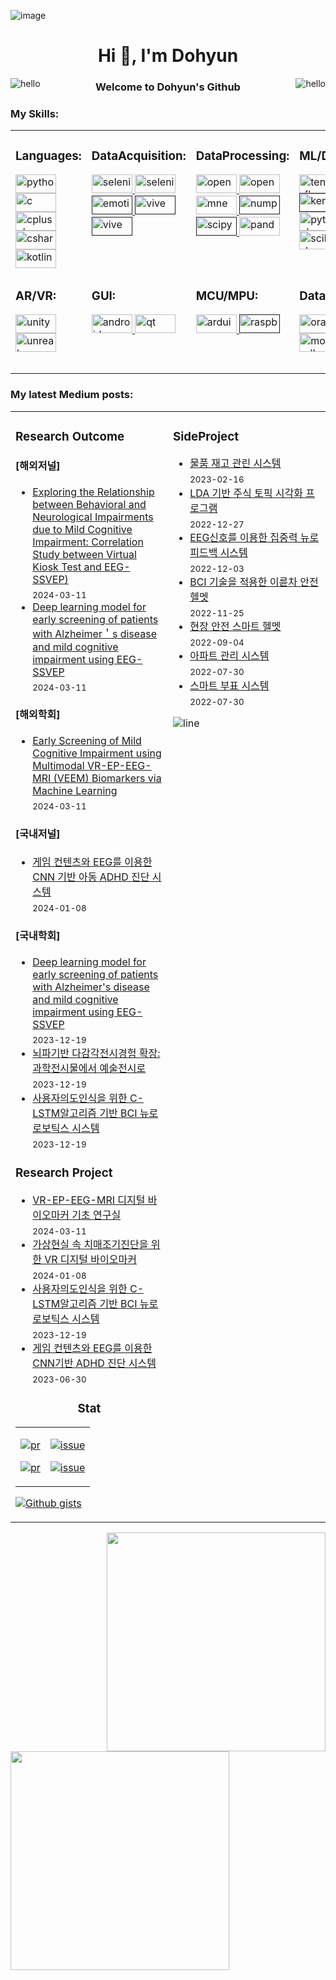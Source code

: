 ![image](https://github.com/DunkHimYo/DunkHimYo/assets/57661649/41123eb7-77ca-40a3-ab8e-5f71f8a3a490)
<h1 align="center">Hi 👋, I'm Dohyun</h1>

<img src="https://user-images.githubusercontent.com/1612112/213943678-c34cb1a9-94f9-4be0-86dd-8e2227fa4b8c.gif" alt="hello" align="right">
<img src="https://user-images.githubusercontent.com/1612112/213943678-c34cb1a9-94f9-4be0-86dd-8e2227fa4b8c.gif" alt="hello" align="left">
<h3 align="center">Welcome to Dohyun's Github</h3> 

<h3 align="left">My Skills:</h3>
<p align="left">
</p>

<!-- https://cyber.dabamos.de/88x31/hell0.gif -->

<table style="border:0px solid white; width:100%;">
<tr>
<td  width="20%" valign="top">

<h3 align="left">Languages:</h3>
<a href="https://www.python.org" target="_blank" rel="noreferrer"> <img src="https://img.shields.io/badge/python-3670A0?style=for-the-badge&logo=python&logoColor=ffdd54" alt="python" width="65" height="30"/> </a> 
<a href="https://www.cprogramming.com/" target="_blank" rel="noreferrer"> <img src="https://img.shields.io/badge/c-%2300599C.svg?style=for-the-badge&logo=c&logoColor=white" alt="c" width="65" height="30"/> </a> <a href="https://www.w3schools.com/cpp/" target="_blank" rel="noreferrer"> <img src="https://img.shields.io/badge/c++-%2300599C.svg?style=for-the-badge&logo=c%2B%2B&logoColor=white" alt="cplusplus" width="65" height="30"/> </a> <a href="https://www.w3schools.com/cs/" target="_blank" rel="noreferrer"> <img src="https://img.shields.io/badge/c%23-%23239120.svg?style=for-the-badge&logo=csharp&logoColor=white" alt="csharp" width="65" height="30"/> </a> <a href="https://kotlinlang.org" target="_blank" rel="noreferrer"> <img src="https://img.shields.io/badge/kotlin-%237F52FF.svg?style=for-the-badge&logo=kotlin&logoColor=white" alt="kotlin" width="65" height="30"/> </a>  
</td>

<td  width="20%" valign="top">
<h3 align="left">DataAcquisition:</h3>
 <a href="https://www.selenium.dev" target="_blank" rel="noreferrer"> <img src="https://img.shields.io/badge/-selenium-%43B02A?style=for-the-badge&logo=selenium&logoColor=white" alt="selenium" width="65" height="30"/> </a> 
 <a href="https://requests.readthedocs.io/" target="_blank" rel="noreferrer"> <img src="https://media.licdn.com/dms/image/C4E12AQFncA0AxujAng/article-cover_image-shrink_600_2000/0/1520086554238?e=2147483647&v=beta&t=ZvpayB6CfpbF7YCWJlynIyYqkBR23iRZpj2kd2XDR5E" alt="selenium" width="65" height="30"/> </a> 
 <a href="" target="_blank" rel="noreferrer"> <img src="https://pbs.twimg.com/media/FvEJA_wWYCQHX24.jpg" alt="emotiv" width="65" height="30"/> </a> 
 <a href="" target="_blank" rel="noreferrer"> <img src="https://cdn.worldvectorlogo.com/logos/vive-wordmark-1.svg" alt="vive" width="65" height="30"/> </a> 
<a href="" target="_blank" rel="noreferrer"> <img src="https://github.com/DunkHimYo/DunkHimYo/assets/57661649/6123ae7d-b98c-42f6-ba7f-acfdb6c502e4" alt="vive" width="65" height="30"/> </a> 
</td>


<td width="20%" valign="top">
 <h3 align="left">DataProcessing:</h3>
 <a href="https://opencv.org/" target="_blank" rel="noreferrer"> <img src="https://img.shields.io/badge/opencv-%23white.svg?style=for-the-badge&logo=opencv&logoColor=white" alt="opencv" width="65" height="30"/> </a>
 <a href="https://opencv.org/" target="_blank" rel="noreferrer"> <img src="https://img.shields.io/badge/Apache%20Spark-FDEE21?style=flat-square&logo=apachespark&logoColor=black" alt="opencv" width="65" height="30"/> </a>
 <a href="https://mne.tools/" target="_blank" rel="noreferrer"> <img src="https://mne.tools/stable/_images/mne_logo.svg" alt="mne" width="65" height="30"/> </a>
 <a href="" target="_blank" rel="noreferrer"> <img src="https://img.shields.io/badge/numpy-%23013243.svg?style=for-the-badge&logo=numpy&logoColor=white" alt="numpy" width="65" height="30"/> </a>
 <a href="" target="_blank" rel="noreferrer"> <img src="https://img.shields.io/badge/SciPy-%230C55A5.svg?style=for-the-badge&logo=scipy&logoColor=%white" alt="scipy" width="65" height="30"/> </a>
 <a href="https://pandas.pydata.org/" target="_blank" rel="noreferrer"> <img src="https://img.shields.io/badge/pandas-%23150458.svg?style=for-the-badge&logo=pandas&logoColor=white" alt="pandas" width="65" height="30"/> </a>
</td>

<td  width="20%" valign="top">
 <h3 align="left">ML/DL:</h3>
 <a href="https://www.tensorflow.org" target="_blank" rel="noreferrer"> <img src="https://img.shields.io/badge/TensorFlow-%23FF6F00.svg?style=for-the-badge&logo=TensorFlow&logoColor=white" alt="tensorflow" width="65" height="30"/> </a> 
 <a href="" target="_blank" rel="noreferrer"> <img src="https://img.shields.io/badge/Keras-%23D00000.svg?style=for-the-badge&logo=Keras&logoColor=white" alt="keras" width="65" height="30"/> </a> 
 <a href="https://pytorch.org/" target="_blank" rel="noreferrer"> <img src="https://img.shields.io/badge/PyTorch-%23EE4C2C.svg?style=for-the-badge&logo=PyTorch&logoColor=white" alt="pytorch" width="65" height="30"/> </a><a href="https://scikit-learn.org/" target="_blank" rel="noreferrer"> 
   <img src="https://img.shields.io/badge/scikit--learn-%23F7931E.svg?style=for-the-badge&logo=scikit-learn&logoColor=white" alt="scikit_learn" width="65" height="30"/> </a> 
</td>

<td width="20%" valign="top">
 <h3 align="left">Visualization:</h3>
 <a href="" target="_blank" rel="noreferrer"> <img src="https://img.shields.io/badge/Matplotlib-%23ffffff.svg?style=for-the-badge&logo=Matplotlib&logoColor=black" alt="matplotlib" width="65" height="30"/> </a>
 <a href="https://seaborn.pydata.org/" target="_blank" rel="noreferrer"> <img src="https://miro.medium.com/v2/resize:fit:2000/format:webp/1*gM_WIfx7MXOO7jzsPm-Y0Q.png" alt="seaborn" width="65" height="30"/> </a>
 <a href="" target="_blank" rel="noreferrer"> <img src="https://img.shields.io/badge/Plotly-%233F4F75.svg?style=for-the-badge&logo=plotly&logoColor=white" alt="plotly" width="65" height="30"/> </a>  
</td>

</tr>
<tr>
 
<td width="20%" valign="top">
 <h3 align="left">AR/VR:</h3>
 <a href="https://unity.com/" target="_blank" rel="noreferrer"> <img src="https://img.shields.io/badge/unity-%23000000.svg?style=for-the-badge&logo=unity&logoColor=white" alt="unity" width="65" height="30"/> </a> 
 <a href="https://unrealengine.com/" target="_blank" rel="noreferrer"> <img src="https://img.shields.io/badge/unrealengine-%23313131.svg?style=for-the-badge&logo=unrealengine&logoColor=white" alt="unreal" width="65" height="30"/> </a> </p>
</td>

<td width="20%" valign="top">
  <h3 align="left">GUI:</h3>
<a href="https://developer.android.com" target="_blank" rel="noreferrer"> <img src="https://img.shields.io/badge/Android-3DDC84?style=for-the-badge&logo=android&logoColor=white" alt="android" width="65" height="30"/> </a>  
 <a href="https://www.qt.io/" target="_blank" rel="noreferrer"> <img src="https://img.shields.io/badge/Qt-%23217346.svg?style=for-the-badge&logo=Qt&logoColor=white" alt="qt" width="65" height="30"/> </a> 
 
</td>
 <td width="20%" valign="top">
  <h3 align="left">MCU/MPU:</h3>
 <a href="https://www.arduino.cc/" target="_blank" rel="noreferrer"> <img src="https://img.shields.io/badge/-Arduino-00979D?style=for-the-badge&logo=Arduino&logoColor=white" alt="arduino" width="65" height="30"/> </a> 
  <a href="" target="_blank" rel="noreferrer"> <img src="https://img.shields.io/badge/-RaspberryPi-C51A4A?style=for-the-badge&logo=Raspberry-Pi" alt="raspbery" width="65" height="30"/> </a> 
</td>


<td  width="20%" valign="top">
<h3 align="left">DataBase:</h3>
 <a href="https://www.oracle.com/" target="_blank" rel="noreferrer"> <img src="https://img.shields.io/badge/Oracle-F80000?style=for-the-badge&logo=oracle&logoColor=white" alt="oracle" width="65" height="30"/> </a> 
 <a href="https://www.mongodb.com/" target="_blank" rel="noreferrer"> <img src="https://img.shields.io/badge/MongoDB-%234ea94b.svg?style=for-the-badge&logo=mongodb&logoColor=white" alt="mongodb" width="65" height="30"/> </a>
</td>
<td>
 <h3 align="left">OS:</h3>
 <a href="" target="_blank" rel="noreferrer"> <img src="https://img.shields.io/badge/Windows-0078D6?style=for-the-badge&logo=windows&logoColor=white" alt="linux" width="65" height="30"/> </a>  
 <a href="https://www.linux.org/" target="_blank" rel="noreferrer"> <img src="https://img.shields.io/badge/mac%20os-000000?style=for-the-badge&logo=macos&logoColor=F0F0F0" alt="linux" width="65" height="30"/> </a>  
 <a href="https://www.linux.org/" target="_blank" rel="noreferrer"> <img src="https://img.shields.io/badge/Ubuntu-E95420?style=for-the-badge&logo=ubuntu&logoColor=white" alt="linux" width="65" height="30"/> </a>  
</td>
</tr>



</table>

<!-- “Wisdom tells me I am nothing. Love tells me I am everything. And between the two my life flows.” ― Nisargadatta Maharaj -->

<!-- Continuous Improvement Programme - CIP -->


<h3 align="left"> My latest Medium posts: </h3>
<table>
<tr>
<td width="50%" valign="top">

<h3 align="left"> Research Outcome </h3>

<!-- blog starts -->
#### [해외저널]
* [Exploring the Relationship between Behavioral and Neurological Impairments due to Mild Cognitive Impairment: Correlation Study between Virtual Kiosk Test and EEG-SSVEP)](https://ieeexplore.ieee.org/abstract/document/10457109) <br/> <sub>2024-03-11</sub>
* [Deep learning model for early screening of  patients with Alzheimer＇s disease and mild cognitive impairment using EEG-SSVEP](https://ieeexplore.ieee.org/abstract/document/10457109) <br/> <sub>2024-03-11</sub>

#### [해외학회]
* [Early Screening of Mild Cognitive Impairment using Multimodal VR-EP-EEG-MRI (VEEM) Biomarkers via Machine Learning](https://ieeexplore.ieee.org/abstract/document/10457109) <br/> <sub>2024-03-11</sub>

#### [국내저널]
* [게임 컨텐츠와 EEG를 이용한 CNN 기반 아동 ADHD 진단 시스템](https://levelup.gitconnected.com/efficient-way-to-develop-your-reactjs-project-using-scaffdog-8d7ecddfbd29?source=rss-4430950b9342------2) <br/> <sub>2024-01-08</sub>

#### [국내학회]
* [Deep learning model for early screening of patients with Alzheimer's disease and mild cognitive impairment using EEG-SSVEP](https://javascript.plainenglish.io/a-time-saving-guide-to-creating-a-react-js-project-from-scratch-50a8b4db1bed?source=rss-4430950b9342------2) <br/> <sub>2023-12-19</sub>
* [뇌파기반 다감각전시경험 확장:과학전시물에서 예술전시로](https://javascript.plainenglish.io/a-time-saving-guide-to-creating-a-react-js-project-from-scratch-50a8b4db1bed?source=rss-4430950b9342------2) <br/> <sub>2023-12-19</sub>
* [사용자의도인식을 위한 C-LSTM알고리즘 기반 BCI 뉴로로보틱스 시스템](https://javascript.plainenglish.io/a-time-saving-guide-to-creating-a-react-js-project-from-scratch-50a8b4db1bed?source=rss-4430950b9342------2) <br/> <sub>2023-12-19</sub>

<!-- blog ends -->
    

<h3 align="left"> Research Project </h3>

<!-- blog starts -->

* [VR-EP-EEG-MRI 디지털 바이오마커 기초 연구실](https://ieeexplore.ieee.org/abstract/document/10457109) <br/> <sub>2024-03-11</sub>
* [가상현실 속 치매조기진단을 위한 VR 디지털 바이오마커](https://levelup.gitconnected.com/efficient-way-to-develop-your-reactjs-project-using-scaffdog-8d7ecddfbd29?source=rss-4430950b9342------2) <br/> <sub>2024-01-08</sub>
* [사용자의도인식을 위한 C-LSTM알고리즘 기반 BCI 뉴로로보틱스 시스템](https://javascript.plainenglish.io/a-time-saving-guide-to-creating-a-react-js-project-from-scratch-50a8b4db1bed?source=rss-4430950b9342------2) <br/> <sub>2023-12-19</sub>
* [게임 컨텐츠와 EEG를 이용한 CNN기반 ADHD 진단 시스템](https://javascript.plainenglish.io/how-to-deploy-a-react-application-to-github-pages-e4f8890e1213?source=rss-4430950b9342------2) <br/> <sub>2023-06-30</sub>

<!-- blog ends -->
<h3 align="center"> Stat </h3>

<table>
<tr>
<td align="center">

[![pr](https://img.shields.io/badge/Closed-32C754?label=Pull%20Requests&labelColor=30363C&logo=pull%20request)](https://github.com/search?q=is%3Apr+is%3Aclosed+author%3Alifeparticle&type=pullrequests)

[![pr](https://img.shields.io/badge/Open-ff9a00?label=Pull%20Requests&labelColor=30363C&logo=pull%20request)](https://github.com/search?q=is%3Apr+is%3Aopen+author%3Alifeparticle&type=pullrequests)

</td>
<td align="center">
 
[![issue](https://img.shields.io/badge/Closed-32C754?label=Issues&labelColor=30363C&logo=pull%20request)](https://github.com/search?q=is%3Aissue%20is%3Aclosed%20author%3Alifeparticle&type=issues)

[![issue](https://img.shields.io/badge/Open-ff9a00?label=Issues&labelColor=30363C&logo=pull%20request)](https://github.com/search?q=is%3Aissue+is%3Aopen++author%3Alifeparticle&type=issues)

</td>
</tr>
</table>
 
[![Github gists](https://gist-count.vercel.app/api?username=lifeparticle)](https://gist.github.com/lifeparticle)

</td>

     
<td width="50%" valign="top">

<h3 align="left"> SideProject </h3>
<!-- blog starts -->

* [물품 재고 관린 시스템](https://levelup.gitconnected.com/3-critical-lessons-programmers-can-learn-from-the-futurestack-tech-conference-4188c14edb11?source=rss-4430950b9342------2) <br/> <sub>2023-02-16</sub>
* [LDA 기반 주식 토픽 시각화 프로그램](https://python.plainenglish.io/how-to-deploy-a-flask-application-to-render-2a70e4d55919?source=rss-4430950b9342------2) <br/> <sub>2022-12-27</sub>
* [EEG신호를 이용한 집중력 뉴로 피드백 시스템](https://medium.com/geekculture/how-to-create-and-connect-to-a-postgresql-database-with-render-and-pgadmin-577b326fd19d?source=rss-4430950b9342------2) <br/> <sub>2022-12-03</sub>
* [BCI 기술을 적용한 이륜차 안전 헬멧](https://javascript.plainenglish.io/how-to-deploy-a-react-application-to-render-611ef3aca84a?source=rss-4430950b9342------2) <br/> <sub>2022-11-25</sub>
* [현장 안전 스마트 헬멧](https://medium.com/geekculture/how-to-automate-your-daily-workflow-using-neokey-trinkey-7a619597f0e7?source=rss-4430950b9342------2) <br/> <sub>2022-09-04</sub>
* [아파트 관리 시스템](https://medium.com/geekculture/how-to-create-a-react-application-with-deno-4518db39c5ab?source=rss-4430950b9342------2) <br/> <sub>2022-07-30</sub>
* [스마트 부표 시스템](https://medium.com/geekculture/how-to-create-a-react-application-with-deno-4518db39c5ab?source=rss-4430950b9342------2) <br/> <sub>2022-07-30</sub>
<!-- blog ends -->


</div>

![line](https://user-images.githubusercontent.com/1612112/89610802-d9f02000-d8be-11ea-873f-aa51c23073e5.png)
</td>
</tr>

</table>

<div>
<a href="https://github.com/anuraghazra/github-readme-stats"><img src="https://github-readme-stats.vercel.app/api?username=dunkhimyo&theme=dark&show_icons=true" width="350" align="right" /></a>
<a href="https://git.io/streak-stats"><img src="http://github-readme-streak-stats.herokuapp.com?user=dunkhimyo&theme=highcontrast&hide_border=true" width="350" /></a>
</div>
